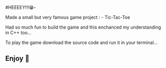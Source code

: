 #HEEEEY!!!😁-

 Made a small but very famous game project : - Tic-Tac-Toe

 Had so much fun to build the game and this enchanced my understanding in C++ too...
 
 To play the game download the source code and run it in your terminal...

## Enjoy 🥰
